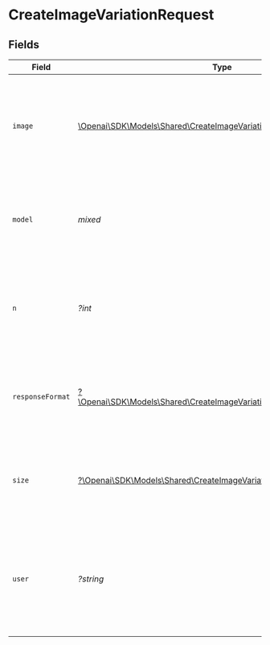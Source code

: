 # CreateImageVariationRequest


## Fields

| Field                                                                                                                                                              | Type                                                                                                                                                               | Required                                                                                                                                                           | Description                                                                                                                                                        | Example                                                                                                                                                            |
| ------------------------------------------------------------------------------------------------------------------------------------------------------------------ | ------------------------------------------------------------------------------------------------------------------------------------------------------------------ | ------------------------------------------------------------------------------------------------------------------------------------------------------------------ | ------------------------------------------------------------------------------------------------------------------------------------------------------------------ | ------------------------------------------------------------------------------------------------------------------------------------------------------------------ |
| `image`                                                                                                                                                            | [\Openai\SDK\Models\Shared\CreateImageVariationRequestImage](../../models/shared/CreateImageVariationRequestImage.md)                                              | :heavy_check_mark:                                                                                                                                                 | The image to use as the basis for the variation(s). Must be a valid PNG file, less than 4MB, and square.                                                           |                                                                                                                                                                    |
| `model`                                                                                                                                                            | *mixed*                                                                                                                                                            | :heavy_minus_sign:                                                                                                                                                 | The model to use for image generation. Only `dall-e-2` is supported at this time.                                                                                  | dall-e-2                                                                                                                                                           |
| `n`                                                                                                                                                                | *?int*                                                                                                                                                             | :heavy_minus_sign:                                                                                                                                                 | The number of images to generate. Must be between 1 and 10. For `dall-e-3`, only `n=1` is supported.                                                               | 1                                                                                                                                                                  |
| `responseFormat`                                                                                                                                                   | [?\Openai\SDK\Models\Shared\CreateImageVariationRequestResponseFormat](../../models/shared/CreateImageVariationRequestResponseFormat.md)                           | :heavy_minus_sign:                                                                                                                                                 | The format in which the generated images are returned. Must be one of `url` or `b64_json`.                                                                         | url                                                                                                                                                                |
| `size`                                                                                                                                                             | [?\Openai\SDK\Models\Shared\CreateImageVariationRequestSize](../../models/shared/CreateImageVariationRequestSize.md)                                               | :heavy_minus_sign:                                                                                                                                                 | The size of the generated images. Must be one of `256x256`, `512x512`, or `1024x1024`.                                                                             | 1024x1024                                                                                                                                                          |
| `user`                                                                                                                                                             | *?string*                                                                                                                                                          | :heavy_minus_sign:                                                                                                                                                 | A unique identifier representing your end-user, which can help OpenAI to monitor and detect abuse. [Learn more](/docs/guides/safety-best-practices/end-user-ids).<br/> | user-1234                                                                                                                                                          |